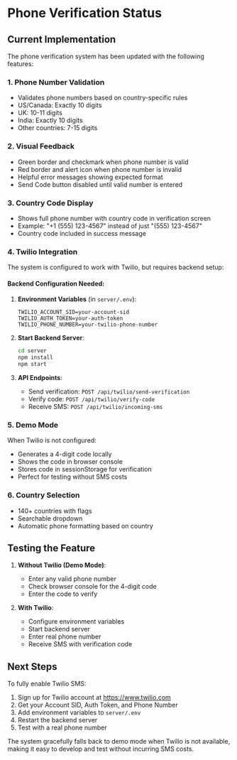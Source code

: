 # Phone Verification Status

## Current Implementation

The phone verification system has been updated with the following features:

### 1. **Phone Number Validation**
- Validates phone numbers based on country-specific rules
- US/Canada: Exactly 10 digits
- UK: 10-11 digits
- India: Exactly 10 digits
- Other countries: 7-15 digits

### 2. **Visual Feedback**
- Green border and checkmark when phone number is valid
- Red border and alert icon when phone number is invalid
- Helpful error messages showing expected format
- Send Code button disabled until valid number is entered

### 3. **Country Code Display**
- Shows full phone number with country code in verification screen
- Example: "+1 (555) 123-4567" instead of just "(555) 123-4567"
- Country code included in success message

### 4. **Twilio Integration**
The system is configured to work with Twilio, but requires backend setup:

#### Backend Configuration Needed:
1. **Environment Variables** (in `server/.env`):
   ```
   TWILIO_ACCOUNT_SID=your-account-sid
   TWILIO_AUTH_TOKEN=your-auth-token
   TWILIO_PHONE_NUMBER=your-twilio-phone-number
   ```

2. **Start Backend Server**:
   ```bash
   cd server
   npm install
   npm start
   ```

3. **API Endpoints**:
   - Send verification: `POST /api/twilio/send-verification`
   - Verify code: `POST /api/twilio/verify-code`
   - Receive SMS: `POST /api/twilio/incoming-sms`

### 5. **Demo Mode**
When Twilio is not configured:
- Generates a 4-digit code locally
- Shows the code in browser console
- Stores code in sessionStorage for verification
- Perfect for testing without SMS costs

### 6. **Country Selection**
- 140+ countries with flags
- Searchable dropdown
- Automatic phone formatting based on country

## Testing the Feature

1. **Without Twilio (Demo Mode)**:
   - Enter any valid phone number
   - Check browser console for the 4-digit code
   - Enter the code to verify

2. **With Twilio**:
   - Configure environment variables
   - Start backend server
   - Enter real phone number
   - Receive SMS with verification code

## Next Steps

To fully enable Twilio SMS:
1. Sign up for Twilio account at https://www.twilio.com
2. Get your Account SID, Auth Token, and Phone Number
3. Add environment variables to `server/.env`
4. Restart the backend server
5. Test with a real phone number

The system gracefully falls back to demo mode when Twilio is not available, making it easy to develop and test without incurring SMS costs.
